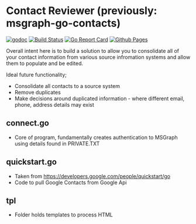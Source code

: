 # Contact Reviewer (previously: msgraph-go-contacts)

[![godoc](https://godoc.org/github.com/darren0609/msgraph-go-contacts?status.svg)](https://godoc.org/github.com/darren0609/msgraph-go-contacts)
[![Build Status](https://travis-ci.org/darren0609/Contact-Reviewier.svg?branch=master)](https://travis-ci.org/darren0609/Contact-Reviewier)
[![Go Report Card](https://goreportcard.com/badge/github.com/darren0609/msgraph-go-contacts)](https://goreportcard.com/report/github.com/darren0609/msgraph-go-contacts)
[![Github Pages](https://img.shields.io/badge/Github%20Pages-URL-blue.svg)](https://darren0609.github.io/Contact-Reviewier/)

Overall intent here is to build a solution to allow you to consolidate all of your contact information from various source infromation systems and allow them to populate and be edited. 

Ideal future functionality; 
* Consolidate all contacts to a source system
* Remove duplicates
* Make decisions around duplicated information - where different email, phone, address details may exist

## connect.go 

- Core of program, fundamentally creates authentication to MSGraph using details found in PRIVATE.TXT


## quickstart.go 

- Taken from https://developers.google.com/people/quickstart/go 
- Code to pull Google Contacts from Google Api

## tpl 

- Folder holds templates to process HTML

